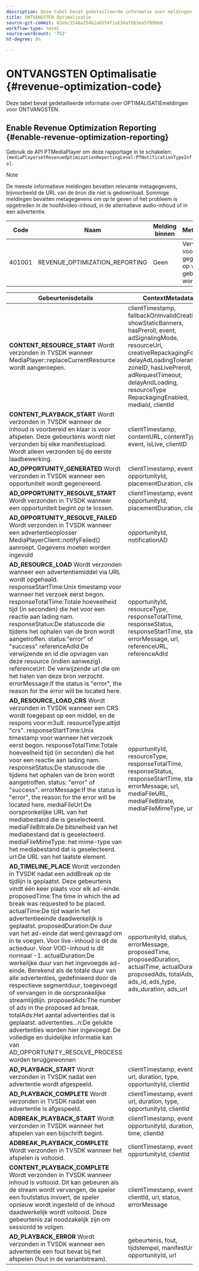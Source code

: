 ```yaml
---
description: Deze tabel bevat gedetailleerde informatie over meldingen voor de optimalisatie van inkomsten.
title: ONTVANGSTEN Optimalisatie
source-git-commit: 02ebc3548a254b2a6554f1ab34afbb3ea5f09bb8
workflow-type: tm+mt
source-wordcount: '752'
ht-degree: 0%

---
```


# ONTVANGSTEN Optimalisatie {#revenue-optimization-code}

Deze tabel bevat gedetailleerde informatie over OPTIMALISATIEmeldingen voor ONTVANGSTEN.

## Enable Revenue Optimization Reporting {#enable-revenue-optimization-reporting}

Gebruik de API PTMediaPlayer om deze rapportage in te schakelen: `[mediaPlayersetRevenueOptimizationReportingLevel:PTNotificationTypeInfo]`.

>[!NOTE]
>
>De meeste informatieve meldingen bevatten relevante metagegevens, bijvoorbeeld de URL van de bron die niet is gedownload. Sommige meldingen bevatten metagegevens om op te geven of het probleem is opgetreden in de hoofdvideo-inhoud, in de alternatieve audio-inhoud of in een advertentie.

| Code | Naam | Melding binnen | Metagegevenstoetsen | Opmerkingen |
|---|---|---|---|---|
| 401001 | REVENUE_OPTIMIZATION_REPORTING | Geen | Verwijs hieronder lijst voor meta-gegevenssleutels die op verschillende gebeurtenissen worden gebaseerd. | Geen |

| Gebeurtenisdetails | ContextMetadata |
|---|---|
| **CONTENT_RESOURCE_START** Wordt verzonden in TVSDK wanneer MediaPlayer::replaceCurrentResource wordt aangeroepen. | clientTimestamp, fallbackOnInvalidCreative, showStaticBanners, hasPreroll, event, adSignalingMode, resourceUrl, creativeRepackagingFormat, delayAdLoadingTolerance, zoneID, hasLivePreroll, adRequestTimeout, delayAndLoading, resourceType RepackagingEnabled, mediaId, clientId |
| **CONTENT_PLAYBACK_START** Wordt verzonden in TVSDK wanneer de inhoud is voorbereid en klaar is voor afspelen. Deze gebeurtenis wordt niet verzonden bij elke manifestupload. Wordt alleen verzonden bij de eerste laadbewerking. | clientTimestamp, contentURL, contentType, event, isLive, clientID |
| **AD_OPPORTUNITY_GENERATED** Wordt verzonden in TVSDK wanneer een opportuniteit wordt gegenereerd. | clientTimestamp, event, opportunityId, placementDuration, clientId |
| **AD_OPPORTUNITY_RESOLVE_START** Wordt verzonden in TVSDK wanneer een opportuniteit begint op te lossen. | clientTimestamp, event, opportunityId, placementDuration, clientId |
| **AD_OPPORTUNITY_RESOLVE_FAILED** Wordt verzonden in TVSDK wanneer een advertentieoplosser MediaPlayerClient::notifyFailed() aanroept. Gegevens moeten worden ingevuld | opportunityId, notificationAD |
| **AD_RESOURCE_LOAD** Wordt verzonden wanneer een advertentiemiddel via URL wordt opgehaald. responseStartTime:Unix timestamp voor wanneer het verzoek eerst begon. responseTotalTime:Totale hoeveelheid tijd (in seconden) die het voor een reactie aan lading nam. responseStatus:De statuscode die tijdens het ophalen van de bron wordt aangetroffen. status:&quot;error&quot; of &quot;success&quot; referenceAdId:De verwijzende en id die opvragen van deze resource (indien aanwezig). referenceUrl: De verwijzende url die om het halen van deze bron verzocht. errorMessage:If the status is &quot;error&quot;, the reason for the error will be located here. | opportunityId, resourceType, responseTotalTime, responseStatus, responseStartTime, status, errorMessage, url, referenceURL, referenceAdId |
| **AD_RESOURCE_LOAD_CRS** Wordt verzonden in TVSDK wanneer een CRS wordt toegepast op een middel, en de respons voor m3u8. resourceType:altijd &quot;crs&quot;. responseStartTime:Unix timestamp voor wanneer het verzoek eerst begon. responseTotalTime:Totale hoeveelheid tijd (in seconden) die het voor een reactie aan lading nam. responseStatus:De statuscode die tijdens het ophalen van de bron wordt aangetroffen. status: &quot;error&quot; of &quot;success&quot;. errorMessage:If the status is &quot;error&quot;, the reason for the error will be located here. mediaFileUrl:De oorspronkelijke URL van het mediabestand die is geselecteerd. mediaFileBitrate:De bitsnelheid van het mediabestand dat is geselecteerd. mediaFileMimeType: het mime-type van het mediabestand dat is geselecteerd. url:De URL van het laatste element. | opportunityId, resourceType, responseTotalTime, responseStatus, responseStartTime, status, errorMessage, url, mediaFileURL, mediaFileBitrate, mediaFileMimeType, url |
| **AD_TIMELINE_PLACE** Wordt verzonden in TVSDK nadat een addBreak op de tijdlijn is geplaatst. Deze gebeurtenis vindt één keer plaats voor elk ad-einde. proposedTime:The time in which the ad break was requested to be placed. actualTime:De tijd waarin het advertentieeinde daadwerkelijk is geplaatst. proposedDuration:De duur van het ad-einde dat werd gevraagd om in te voegen. Voor live-inhoud is dit de actieduur. Voor VOD-inhoud is dit normaal -1. actualDuration:De werkelijke duur van het ingevoegde ad-einde. Berekend als de totale duur van alle advertenties, gedefinieerd door de respectieve segmentduur, toegevoegd of vervangen in de oorspronkelijke streamtijdlijn. proposedAds:The number of ads in the proposed ad break. totalAds:Het aantal advertenties dat is geplaatst. advertenties...n:De gelukte advertenties worden hier ingevoegd. De volledige en duidelijke informatie kan van AD_OPPORTUNITY_RESOLVE_PROCESS worden teruggewonnen | opportunityId, status, errorMessage, proposedTime, proposedDuration, actualTime, actualDuration, proposedAds, totalAds, ads_id, ads_type, ads_duration, ads_url |
| **AD_PLAYBACK_START** Wordt verzonden in TVSDK nadat een advertentie wordt afgespeeld. | clientTimestamp, event, id, url, duration, type, opportunityId, clientId |
| **AD_PLAYBACK_COMPLETE** Wordt verzonden in TVSDK nadat een advertentie is afgespeeld. | clientTimestamp, event, id, url, duration, type, opportunityId, clientId |
| **ADBREAK_PLAYBACK_START** Wordt verzonden in TVSDK wanneer het afspelen van een bijschrift begint. | clientTimestamp, event, opportunityId, duration, time, clientId |
| **ADBREAK_PLAYBACK_COMPLETE** Wordt verzonden in TVSDK wanneer het afspelen is voltooid. | clientTimestamp, event, opportunityId, clientId |
| **CONTENT_PLAYBACK_COMPLETE** Wordt verzonden in TVSDK wanneer inhoud is voltooid. Dit kan gebeuren als de stream wordt vervangen, de speler een foutstatus invoert, de speler opnieuw wordt ingesteld of de inhoud daadwerkelijk wordt voltooid. Deze gebeurtenis zal noodzakelijk zijn om sessionId te volgen. | clientTimestamp, event, clientId, url, status, errorMessage |
| **AD_PLAYBACK_ERROR** Wordt verzonden in TVSDK wanneer een advertentie een fout bevat bij het afspelen (fout in de variantstream). | gebeurtenis, fout, tijdstempel, manifestUrl, tijd, opportunityId, url |
